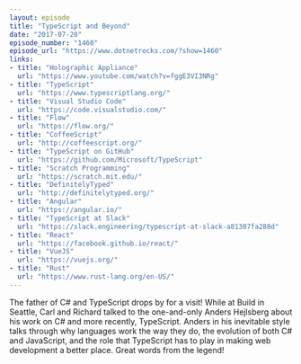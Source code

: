 ```yaml
---
layout: episode
title: "TypeScript and Beyond"
date: "2017-07-20"
episode_number: "1460"
episode_url: "https://www.dotnetrocks.com/?show=1460"
links:
- title: "Holographic Appliance"
  url: "https://www.youtube.com/watch?v=fggE3VI3NRg"
- title: "TypeScript"
  url: "https://www.typescriptlang.org/"
- title: "Visual Studio Code"
  url: "https://code.visualstudio.com/"
- title: "Flow"
  url: "https://flow.org/"
- title: "CoffeeScript"
  url: "http://coffeescript.org/"
- title: "TypeScript on GitHub"
  url: "https://github.com/Microsoft/TypeScript"
- title: "Scratch Programming"
  url: "https://scratch.mit.edu/"
- title: "DefinitelyTyped"
  url: "http://definitelytyped.org/"
- title: "Angular"
  url: "https://angular.io/"
- title: "TypeScript at Slack"
  url: "https://slack.engineering/typescript-at-slack-a81307fa288d"
- title: "React"
  url: "https://facebook.github.io/react/"
- title: "VueJS"
  url: "https://vuejs.org/"
- title: "Rust"
  url: "https://www.rust-lang.org/en-US/"
---
```


The father of C# and TypeScript drops by for a visit! While at Build in Seattle, Carl and Richard talked to the one-and-only Anders Hejlsberg about his work on C# and more recently, TypeScript. Anders in his inevitable style talks through why languages work the way they do, the evolution of both C# and JavaScript, and the role that TypeScript has to play in making web development a better place. Great words from the legend!
